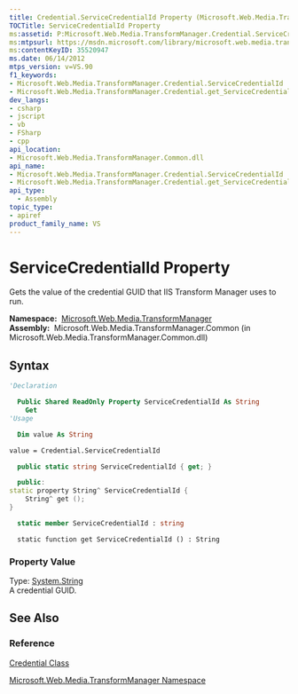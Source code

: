 ```yaml
---
title: Credential.ServiceCredentialId Property (Microsoft.Web.Media.TransformManager)
TOCTitle: ServiceCredentialId Property
ms:assetid: P:Microsoft.Web.Media.TransformManager.Credential.ServiceCredentialId
ms:mtpsurl: https://msdn.microsoft.com/library/microsoft.web.media.transformmanager.credential.servicecredentialid(v=VS.90)
ms:contentKeyID: 35520947
ms.date: 06/14/2012
mtps_version: v=VS.90
f1_keywords:
- Microsoft.Web.Media.TransformManager.Credential.ServiceCredentialId
- Microsoft.Web.Media.TransformManager.Credential.get_ServiceCredentialId
dev_langs:
- csharp
- jscript
- vb
- FSharp
- cpp
api_location:
- Microsoft.Web.Media.TransformManager.Common.dll
api_name:
- Microsoft.Web.Media.TransformManager.Credential.ServiceCredentialId
- Microsoft.Web.Media.TransformManager.Credential.get_ServiceCredentialId
api_type:
  - Assembly
topic_type:
- apiref
product_family_name: VS
---
```


# ServiceCredentialId Property

Gets the value of the credential GUID that IIS Transform Manager uses to run.

**Namespace:**  [Microsoft.Web.Media.TransformManager](microsoft-web-media-transformmanager-namespace.md)  
**Assembly:**  Microsoft.Web.Media.TransformManager.Common (in Microsoft.Web.Media.TransformManager.Common.dll)

## Syntax

```vb
'Declaration

  Public Shared ReadOnly Property ServiceCredentialId As String
    Get
'Usage

  Dim value As String

value = Credential.ServiceCredentialId
```

```csharp
  public static string ServiceCredentialId { get; }
```

```cpp
  public:
static property String^ ServiceCredentialId {
    String^ get ();
}
```

``` fsharp
  static member ServiceCredentialId : string
```

```jscript
  static function get ServiceCredentialId () : String
```

### Property Value

Type: [System.String](https://msdn.microsoft.com/library/s1wwdcbf)  
A credential GUID.  

## See Also

### Reference

[Credential Class](credential-class-microsoft-web-media-transformmanager.md)

[Microsoft.Web.Media.TransformManager Namespace](microsoft-web-media-transformmanager-namespace.md)

